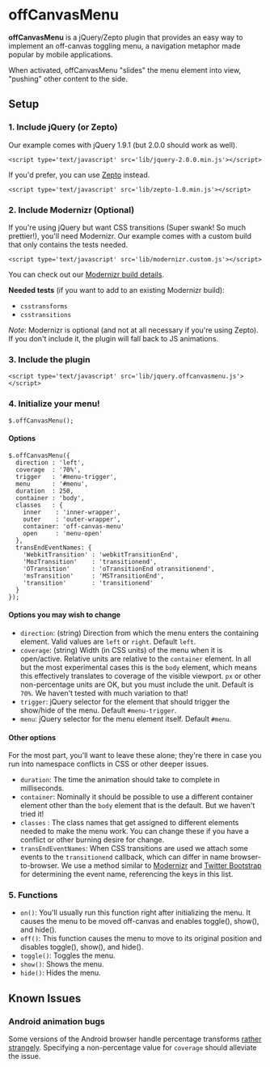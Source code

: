 # offCanvasMenu

**offCanvasMenu** is a jQuery/Zepto plugin that provides an easy way to implement an off-canvas toggling menu, a navigation metaphor made popular by mobile applications.

When activated, offCanvasMenu "slides" the menu element into view, "pushing" other content to the side.

## Setup

### 1. Include jQuery (or Zepto)

Our example comes with jQuery 1.9.1 (but 2.0.0 should work as well).

    <script type='text/javascript' src='lib/jquery-2.0.0.min.js'></script>

If you'd prefer, you can use [Zepto](http://zeptojs.com/) instead.

    <script type='text/javascript' src='lib/zepto-1.0.min.js'></script>

### 2. Include Modernizr (Optional)

If you're using jQuery but want CSS transitions (Super swank! So much prettier!), you'll need Modernizr. Our example comes with a custom build that only contains the tests needed.

    <script type='text/javascript' src='lib/modernizr.custom.js'></script>

You can check out our [Modernizr build details](http://modernizr.com/download/#-csstransforms-csstransitions-addtest-prefixed-teststyles-testprop-testallprops-hasevent-prefixes-domprefixes).

**Needed tests** (if you want to add to an existing Modernizr build):

* `csstransforms`
* `csstransitions`

*Note*: Modernizr is optional (and not at all necessary if you're using Zepto). If you don't include it, the plugin will fall back to JS animations.

### 3. Include the plugin

    <script type='text/javascript' src='lib/jquery.offcanvasmenu.js'></script>

### 4. Initialize your menu!

    $.offCanvasMenu();

#### Options

    $.offCanvasMenu({
      direction : 'left',
      coverage  : '70%',
      trigger   : '#menu-trigger',
      menu      : '#menu',
      duration  : 250,
      container : 'body',
      classes   : {
        inner    : 'inner-wrapper',
        outer    : 'outer-wrapper',
        container: 'off-canvas-menu'
        open     : 'menu-open'
      },
      transEndEventNames: {
        'WebkitTransition' : 'webkitTransitionEnd',
        'MozTransition'    : 'transitionend',
        'OTransition'      : 'oTransitionEnd otransitionend',
        'msTransition'     : 'MSTransitionEnd',
        'transition'       : 'transitionend'
      }
    });

#### Options you may wish to change

* `direction`: (string) Direction from which the menu enters the containing element. Valid values are `left` or `right`. Default `left`.
* `coverage`: (string) Width (in CSS units) of the menu when it is open/active. Relative units are relative to the `container` element. In all but the most experimental cases this is the `body` element, which means this effectively translates to coverage of the visible viewport. `px` or other non-percentage units are OK, but you must include the unit. Default is `70%`. We haven't tested with much variation to that!
* `trigger`: jQuery selector for the element that should trigger the show/hide of the menu. Default `#menu-trigger`.
* `menu`: jQuery selector for the menu element itself. Default `#menu`.

#### Other options

For the most part, you'll want to leave these alone; they're there in case you run into namespace conflicts in CSS or other deeper issues.

* `duration`: The time the animation should take to complete in milliseconds.
* `container`: Nominally it should be possible to use a different container element other than the `body` element that is the default. But we haven't tried it!
* `classes` : The class names that get assigned to different elements needed to make the menu work. You can change these if you have a conflict or other burning desire for change.
* `transEndEventNames`: When CSS transitions are used we attach some events to the `transitionend` callback, which can differ in name browser-to-browser. We use a method similar to [Modernizr](http://modernizr.com/docs/#prefixed) and [Twitter Bootstrap](https://github.com/twitter/bootstrap/blob/master/js/bootstrap-transition.js) for determining the event name, referencing the keys in this list.

### 5. Functions

* `on()`: You'll usually run this function right after initializing the menu. It causes the menu to be moved off-canvas and enables toggle(), show(), and hide().
* `off()`: This function causes the menu to move to its original position and disables toggle(), show(), and hide().
* `toggle()`: Toggles the menu.
* `show()`: Shows the menu.
* `hide()`: Hides the menu.

## Known Issues

### Android animation bugs

Some versions of the Android browser handle percentage transforms [rather strangely](http://css-tricks.com/forums/discussion/20269/transform-translate-percentages-and-android/p1). Specifying a non-percentage value for `coverage` should alleviate the issue.

